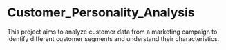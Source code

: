 # Customer_Personality_Analysis
This project aims to analyze customer data from a marketing campaign to identify different customer segments and understand their characteristics. 
